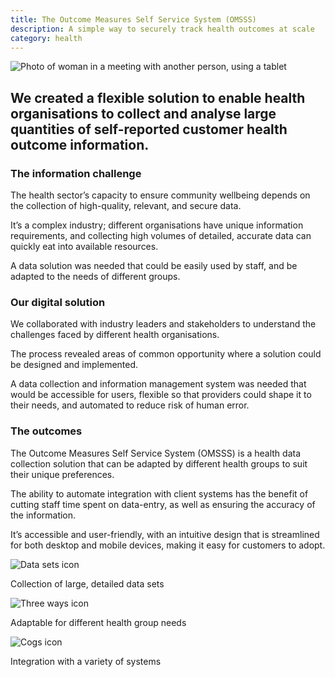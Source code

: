 ```yaml
---
title: The Outcome Measures Self Service System (OMSSS)
description: A simple way to securely track health outcomes at scale
category: health
---
```

<div class="grid grid-cols-12 gap-0 lg:gap-8">

<div class="col-span-12 project-images">
    <img src="/Projects/Images/10_Outcome_Measures_Self_Service_System_(OMSSS)/Outcome-Measures-Self-Service-System-(OMSSS-female-patient-answering-survey-on-ipad.jpg" alt="Photo of woman in a meeting with another person, using a tablet" />
</div>


<div class="col-span-12 lg:col-span-9 project-text lg:order-last">
<div>

## We created a flexible solution to enable health organisations to collect and analyse large quantities of self-reported customer health outcome information.

### The information challenge
The health sector’s capacity to ensure community wellbeing depends on the collection of high-quality, relevant, and secure data.

It’s a complex industry; different organisations have unique information requirements, and collecting high volumes of detailed, accurate data can quickly eat into available resources.

A data solution was needed that could be easily used by staff, and be adapted to the needs of different groups.

### Our digital solution
We collaborated with industry leaders and stakeholders to understand the challenges faced by different health organisations.

The process revealed areas of common opportunity where a solution could be designed and implemented.

A data collection and information management system was needed that would be accessible for users, flexible so that providers could shape it to their needs, and automated to reduce risk of human error.

### The outcomes
The Outcome Measures Self Service System (OMSSS) is a health data collection solution that can be adapted by different health groups to suit their unique preferences.

The ability to automate integration with client systems has the benefit of cutting staff time spent on data-entry, as well as ensuring the accuracy of the information.

It’s accessible and user-friendly, with an intuitive design that is streamlined for both desktop and mobile devices, making it easy for customers to adopt.

</div>
</div>


<div class="col-span-12 lg:col-span-3 icons-sidebar">
<div>
<img src="/Projects/Icons/10_Outcome_Measures_Self_Service_System_(OMSSS)/Collection_of_large_detailed_data_sets.svg" alt="Data sets icon" />

Collection of large, detailed data sets
</div>

<div>
<img src="/Projects/Icons/10_Outcome_Measures_Self_Service_System_(OMSSS)/Adaptable_for_different_health_group_needs.svg" alt="Three ways icon" />

Adaptable for different health group needs
</div>

<div class="icons-sidebar-last">
<img src="/Projects/Icons/10_Outcome_Measures_Self_Service_System_(OMSSS)/Integration_with_a_variety_of_systems.svg" alt="Cogs icon" />

Integration with a variety of systems
</div>
</div>

</div>
